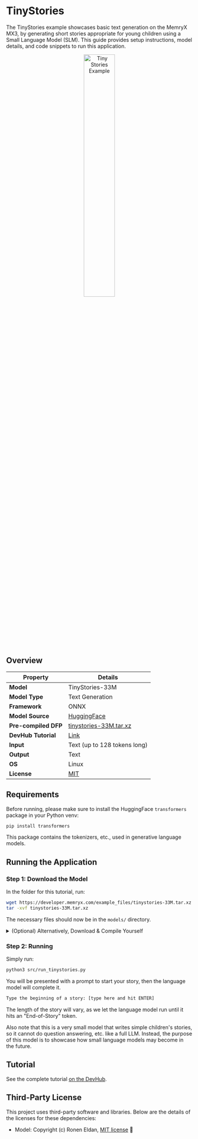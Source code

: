 # TinyStories

The TinyStories example showcases basic text generation on the MemryX MX3, by generating short stories appropriate for young children using a Small Language Model (SLM). This guide provides setup instructions, model details, and code snippets to run this application.

<p align="center">
  <img src="assets/tiny_stories.gif" alt="Tiny Stories Example" width="41%" />
</p>

## Overview

| **Property**         | **Details**                                                                                  
|----------------------|------------------------------------------
| **Model**            | TinyStories-33M
| **Model Type**       | Text Generation
| **Framework**        | ONNX
| **Model Source**     | [HuggingFace](https://huggingface.co/roneneldan/TinyStories-33M)
| **Pre-compiled DFP** | [tinystories-33M.tar.xz](https://developer.memryx.com/example_files/tinystories-33M.tar.xz)
| **DevHub Tutorial**  | [Link](https://developer.memryx.com/docs_dev/tutorials/text_generation/tinystories.html)
| **Input**            | Text (up to 128 tokens long)
| **Output**           | Text
| **OS**               | Linux
| **License**          | [MIT](LICENSE.md)

## Requirements

Before running, please make sure to install the HuggingFace `transformers` package in your Python venv:

```bash
pip install transformers
```

This package contains the tokenizers, etc., used in generative language models.


## Running the Application

### Step 1: Download the Model

In the folder for this tutorial, run:

```bash
wget https://developer.memryx.com/example_files/tinystories-33M.tar.xz
tar -xvf tinystories-33M.tar.xz
```

The necessary files should now be in the `models/` directory.


<details>
<summary>(Optional) Alternatively, Download & Compile Yourself</summary>
<br>

The following content is part of the [TinyStories DevHub Tutorial](https://developer.memryx.com/docs/tutorials/text_generation/tinystories.html). Please read that tutorial for deeper details and code explanations.

Run the export script from the DevHub tutorial:

```bash
python3 src/export_to_onnx.py
```

Then compile the Model:

```bash
cd models &&
mx_nc -v -m tinystories33M.onnx --inputs /original_model/transformer/Add_output_0:0,/original_model/transformer/Add_output_0:1,/original_model/transformer/Add_output_0:2 --outputs /original_model/transformer/ln_f/Add_1_output_0 --graph_extensions TinyStories --insert_onnx_io_format_adapters "io" --effort hard &&
cd -
```

**IMPORTANT**: This commands uses the *"Graph Extensions"* feature coming in the [SDK 1.1 release](https://developer.memryx.com/docs_dev/support/roadmap.html). If you're on SDK 1.0, please download the precompiled version from above instead.
</details>


### Step 2: Running

Simply run:

```bash
python3 src/run_tinystories.py
```

You will be presented with a prompt to start your story, then the language model will complete it.

```bash
Type the beginning of a story: [type here and hit ENTER]
```

The length of the story will vary, as we let the language model run until it hits an "End-of-Story" token.

Also note that this is a very small model that writes simple children's stories, so it cannot do question answering, etc. like a full LLM. Instead, the purpose of this model is to showcase how small language models may become in the future.


## Tutorial

See the complete tutorial [on the DevHub](https://developer.memryx.com/docs/tutorials/text_generation/tinystories.html).

## Third-Party License

This project uses third-party software and libraries. Below are the details of the licenses for these dependencies:

* Model: Copyright (c) Ronen Eldan, [MIT license](https://huggingface.co/roneneldan/TinyStories-33M/) 🔗
